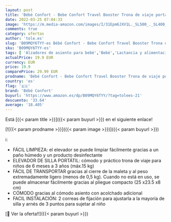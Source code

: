 ```yaml
---
layout: post
title: 'Bébé Confort - Bebe Confort Travel Booster Trona de viaje portátil  Asiento elevador blando y acolchado  para bebés de 6 meses a 3 años  15 kg   color Warm Gray  Multi '
date: 2022-03-25 07:04:33
image: 'https://m.media-amazon.com/images/I/31Epm6JXV1L._SL500_._SL400_.jpg'
comments: true
category: ofertas
author: 'tole.es'
slug: 'B09MQY6TYY-es Bébé Confort - Bebe Confort Travel Booster Trona de viaje...'
sku: 'B09MQY6TYY-es'
tags: [ 'Alzadores de asiento para bebé','Bebé','Lactancia y alimentación','Tronas y asientos','bebe','bebés','bébé','bébé confort','confort','trona', ]
actualPrice: 19.9 EUR
currency: EUR
price: 19.9
comparePrice: 29.99 EUR
prodname: 'Bébé Confort - Bebe Confort Travel Booster Trona de viaje portátil  Asiento elevador blando y acolchado  para bebés de 6 meses a 3 años  15 kg   color Warm Gray  Multi '
country: 'es'
flag: '🇪🇸'
brand: 'Bébé Confort'
buyurl: 'https://www.amazon.es/dp/B09MQY6TYY/?tag=tolees-21'
descuento: '33.64'
average: '18.405'
---
```


Está [{{< param title >}}]({{< param buyurl >}}) en el siguiente enlace!

[![{{< param prodname >}}]({{< param image >}})]({{< param buyurl >}})

ℹ️:

- FÁCIL LIMPIEZA: el elevador se puede limpiar fácilmente gracias a un paño húmedo y un producto desinfectante
- ELEVADOR DE SILLA PORTÁTIL: cómodo y práctico trona de viaje para niños de 6 meses a 3 años (máx.15 kg)
- FÁCIL DE TRANSPORTAR gracias al cierre de la maleta y al peso extremadamente ligero (menos de 0,5 kg). Cuando no está en uso, se puede almacenar fácilmente gracias al pliegue compacto (25 x23.5 x8 cm)
- CÓMODO gracias al cómodo asiento con acolchado adicional
- FACIL INSTALACIÓN: 2 correas de fijación para ajustarla a la mayoría de silla y arnés de 3 puntos para sujetar al niño

[🛒 Ver la oferta!!]({{< param buyurl >}})
